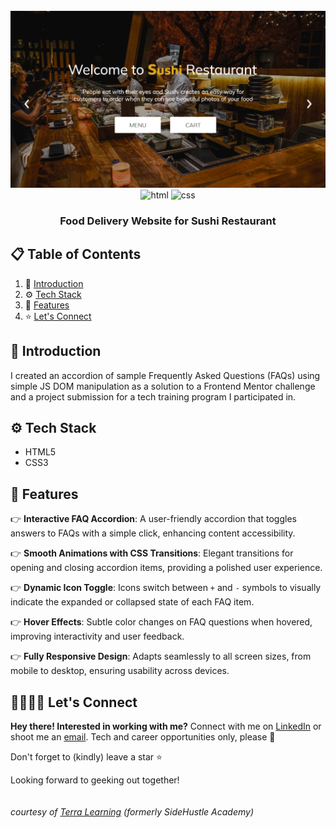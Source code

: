 <div align="center">
  <br />
    <img src="images/A - Homepage.png" alt="Project Banner">
  <br />

  <div>
    <img src="https://img.shields.io/badge/-HTML5-black?style=for-the-badge&logo=html5&logoColor=white&color=%23E34F26" alt="html" />
    <img src="https://img.shields.io/badge/-CSS3-black?style=for-the-badge&logo=css3&logoColor=white&color=%231572B6" alt="css" />
  </div>

  <h3 align="center">Food Delivery Website for Sushi Restaurant</h3>
</div>

## 📋 <a name="table">Table of Contents</a>

1. 🤖 [Introduction](#introduction)
2. ⚙️ [Tech Stack](#tech-stack)
3. 🔋 [Features](#features)
4. ⭐ [Let's Connect](#follow-me)

## <a name="introduction">🤖 Introduction</a>

I created an accordion of sample Frequently Asked Questions (FAQs) using simple JS DOM manipulation as a solution to a Frontend Mentor challenge and a project submission for a tech training program I participated in.

## <a name="tech-stack">⚙️ Tech Stack</a>

- HTML5
- CSS3

## <a name="features">🔋 Features</a>

👉 **Interactive FAQ Accordion**: A user-friendly accordion that toggles answers to FAQs with a simple click, enhancing content accessibility.  

👉 **Smooth Animations with CSS Transitions**: Elegant transitions for opening and closing accordion items, providing a polished user experience.  

👉 **Dynamic Icon Toggle**: Icons switch between `+` and `-` symbols to visually indicate the expanded or collapsed state of each FAQ item.  

👉 **Hover Effects**: Subtle color changes on FAQ questions when hovered, improving interactivity and user feedback.  

👉 **Fully Responsive Design**: Adapts seamlessly to all screen sizes, from mobile to desktop, ensuring usability across devices.

## <a name="follow-me">🫱🏽‍🫲🏼 Let's Connect</a>
**Hey there! Interested in working with me?** 
Connect with me on [LinkedIn](https://www.linkedin.com/in/themelodyemmanuel) or shoot me an [email](mailto:melodyemmanuel152@gmail.com). Tech and career opportunities only, please 👀

Don't forget to (kindly) leave a star ⭐

Looking forward to geeking out together!
<br/>
<br/>
<br/>
<i>courtesy of [Terra Learning](https://lms.terrahq.co) (formerly SideHustle Academy)</i>
